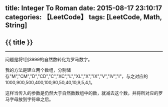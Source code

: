 title: Integer To Roman
date: 2015-08-17 23:10:17
categories: 【LeetCode】
tags: [LeetCode, Math, String]
---
## {{ title }} ##

---

问题是将1到3999的自然数转化为罗马数字。

我的方法是建立两个数组，分别储存"M","CM","D","CD","C","XC","L","XL","X","IX","V","IV","I"，与之对应的1000,900,500,400,100,90,50,40,10,9,5,4,1。

这样当传入的参数是仍然大于自然数数组中的数，就减去这个数，并将所对应的罗马字母放到字符串之后。